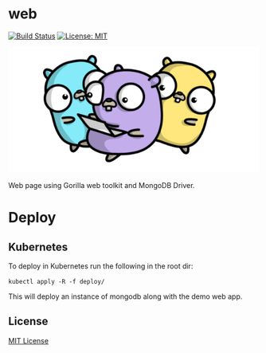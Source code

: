 # web

[![Build Status](https://cloud.drone.io/api/badges/go-stuff/web/status.svg)](https://cloud.drone.io/go-stuff/web)
[![License: MIT](https://img.shields.io/badge/License-MIT-yellow.svg)](https://opensource.org/licenses/MIT)

![Gopher Share](https://github.com/go-stuff/images/blob/master/GOPHER_SHARE_640x320.png)

Web page using Gorilla web toolkit and MongoDB Driver.

# Deploy

## Kubernetes

To deploy in Kubernetes run the following in the root dir:
```
kubectl apply -R -f deploy/
```

This will deploy an instance of mongodb along with the demo web app.

## License

[MIT License](LICENSE)